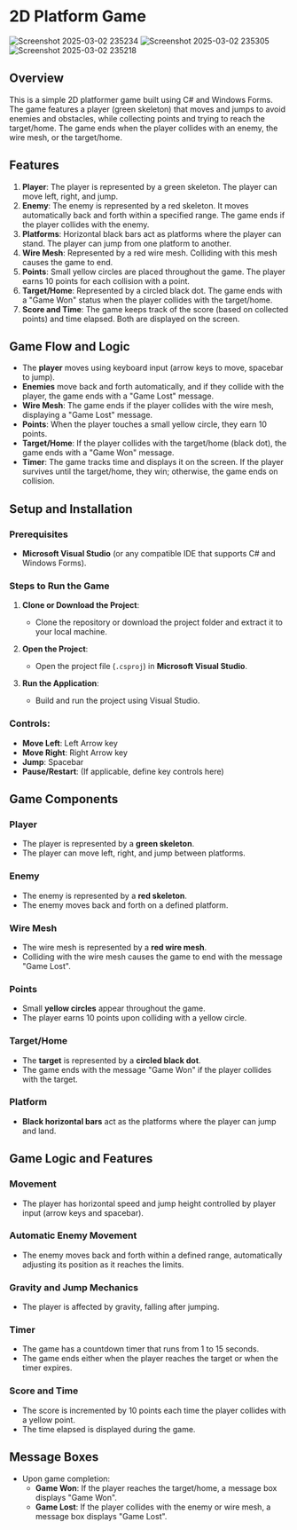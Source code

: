 # 2D Platform Game
![Screenshot 2025-03-02 235234](https://github.com/user-attachments/assets/1fbd3e31-f516-493d-b820-240725cd5254)
![Screenshot 2025-03-02 235305](https://github.com/user-attachments/assets/5f2bbd5f-cf4d-4bdb-870f-26d66b73138c)
![Screenshot 2025-03-02 235218](https://github.com/user-attachments/assets/7b815f25-8a19-4301-80a9-0c1ffd755ad7)


## Overview
This is a simple 2D platformer game built using C# and Windows Forms. The game features a player (green skeleton) that moves and jumps to avoid enemies and obstacles, while collecting points and trying to reach the target/home. The game ends when the player collides with an enemy, the wire mesh, or the target/home. 

## Features
1. **Player**: The player is represented by a green skeleton. The player can move left, right, and jump.
2. **Enemy**: The enemy is represented by a red skeleton. It moves automatically back and forth within a specified range. The game ends if the player collides with the enemy.
3. **Platforms**: Horizontal black bars act as platforms where the player can stand. The player can jump from one platform to another.
4. **Wire Mesh**: Represented by a red wire mesh. Colliding with this mesh causes the game to end.
5. **Points**: Small yellow circles are placed throughout the game. The player earns 10 points for each collision with a point.
6. **Target/Home**: Represented by a circled black dot. The game ends with a "Game Won" status when the player collides with the target/home.
7. **Score and Time**: The game keeps track of the score (based on collected points) and time elapsed. Both are displayed on the screen.

## Game Flow and Logic
- The **player** moves using keyboard input (arrow keys to move, spacebar to jump).
- **Enemies** move back and forth automatically, and if they collide with the player, the game ends with a "Game Lost" message.
- **Wire Mesh**: The game ends if the player collides with the wire mesh, displaying a "Game Lost" message.
- **Points**: When the player touches a small yellow circle, they earn 10 points.
- **Target/Home**: If the player collides with the target/home (black dot), the game ends with a "Game Won" message.
- **Timer**: The game tracks time and displays it on the screen. If the player survives until the target/home, they win; otherwise, the game ends on collision.

## Setup and Installation
### Prerequisites
- **Microsoft Visual Studio** (or any compatible IDE that supports C# and Windows Forms).
  
### Steps to Run the Game
1. **Clone or Download the Project**:
   - Clone the repository or download the project folder and extract it to your local machine.
  
2. **Open the Project**:
   - Open the project file (`.csproj`) in **Microsoft Visual Studio**.

3. **Run the Application**:
   - Build and run the project using Visual Studio.

### Controls:
- **Move Left**: Left Arrow key
- **Move Right**: Right Arrow key
- **Jump**: Spacebar
- **Pause/Restart**: (If applicable, define key controls here)

## Game Components
### Player
- The player is represented by a **green skeleton**.
- The player can move left, right, and jump between platforms.
  
### Enemy
- The enemy is represented by a **red skeleton**.
- The enemy moves back and forth on a defined platform.
  
### Wire Mesh
- The wire mesh is represented by a **red wire mesh**.
- Colliding with the wire mesh causes the game to end with the message "Game Lost".

### Points
- Small **yellow circles** appear throughout the game.
- The player earns 10 points upon colliding with a yellow circle.

### Target/Home
- The **target** is represented by a **circled black dot**.
- The game ends with the message "Game Won" if the player collides with the target.

### Platform
- **Black horizontal bars** act as the platforms where the player can jump and land.
  
## Game Logic and Features
### Movement
- The player has horizontal speed and jump height controlled by player input (arrow keys and spacebar).
  
### Automatic Enemy Movement
- The enemy moves back and forth within a defined range, automatically adjusting its position as it reaches the limits.

### Gravity and Jump Mechanics
- The player is affected by gravity, falling after jumping.
  
### Timer
- The game has a countdown timer that runs from 1 to 15 seconds.
- The game ends either when the player reaches the target or when the timer expires.

### Score and Time
- The score is incremented by 10 points each time the player collides with a yellow point.
- The time elapsed is displayed during the game.

## Message Boxes
- Upon game completion:
  - **Game Won**: If the player reaches the target/home, a message box displays "Game Won".
  - **Game Lost**: If the player collides with the enemy or wire mesh, a message box displays "Game Lost".
